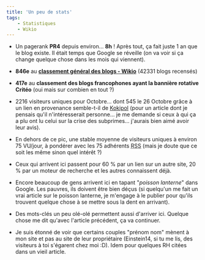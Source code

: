 ```yaml
---
title: 'Un peu de stats'
tags:
    - Statistiques
    - Wikio
---
```


-   Un pagerank **PR4** depuis environ… **8h**&nbsp;! Après tout, ça fait juste
    1 an que le blog existe. Il était temps que Google se réveille (on va voir
    si ça change quelque chose dans les mois qui viennent).</p>

-   **846e** au **[classement général des blogs - Wikio](http://www.wikio.fr/)**
    (42331 blogs recensés)

-   **417e** au **classement des blogs francophones ayant la bannière rotative
    Critéo** (oui mais sur combien en tout&nbsp;?)

-   2216 visiteurs uniques pour Octobre… dont 545 le 26 Octobre grâce à un lien
    en provenance semble-t-il de [Kokipol](http://www.kopikol.net/?id=34147)
    (pour un article dont je pensais qu'il n'intéresserait personne… je me
    demande si ceux à qui ça a plu ont lu celui sur la crise des subprimes…
    j'aurais bien aimé avoir leur avis).

-   En dehors de ce pic, une stable moyenne de visiteurs uniques à environ 75
    VU/jour, à pondérer avec les 75 adhérents
    <abbr title="Really Simple Syndication" lang="en">RSS</abbr> (mais je doute
    que ce soit les même sinon quel intérêt&nbsp;?)

-   Ceux qui arrivent ici passent pour 60 % par un lien sur un autre site, 20 %
    par un moteur de recherche et les autres connaissent déjà.

-   Encore beaucoup de gens arrivent ici en tapant &quot;_poisson
    lanterne_&quot; dans Google. Les pauvres, ils doivent être bien déçus (si
    quelqu'un me fait un vrai article sur le poisson lanterne, je m'engage à le
    publier pour qu'ils trouvent quelque chose à se mettre sous la dent en
    arrivant).

-   Des mots-clés un peu olé-olé permettent aussi d'arriver ici. Quelque chose
    me dit qu'avec l'article précédent, ça va continuer.

-   Je suis étonné de voir que certains couples &quot;prénom nom&quot; mènent à
    mon site et pas au site de leur propriétaire (Einstein14, si tu me lis, des
    visiteurs à toi s'égarent chez moi&nbsp;:D). Idem pour quelques RH citées
    dans un vieil article.
